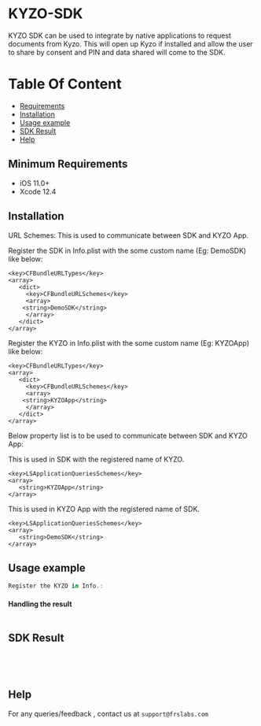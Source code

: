 # KYZO-SDK

KYZO SDK can be used to integrate by native applications to request documents from Kyzo. This will open up Kyzo if installed and allow the user to share by consent and PIN and data shared will come to the SDK. 


# Table Of Content
- [Requirements](#requirements)
- [Installation](#installation)
- [Usage example](#Usage-example)
- [SDK Result](#SDK-Result)
- [Help](#help)


## Minimum Requirements

- iOS 11.0+
- Xcode 12.4

## Installation

URL Schemes: 
This is used to communicate between SDK and KYZO App.

Register the SDK in Info.plist with the some custom name (Eg: DemoSDK) like below:

```
<key>CFBundleURLTypes</key>
<array>
   <dict>
     <key>CFBundleURLSchemes</key> 
     <array>
	<string>DemoSDK</string>
     </array>
   </dict>
</array>
```

Register the KYZO in Info.plist with the some custom name (Eg: KYZOApp) like below:

```
<key>CFBundleURLTypes</key>
<array>
   <dict>
     <key>CFBundleURLSchemes</key> 
     <array>
	<string>KYZOApp</string>
     </array>
   </dict>
</array>
```

Below property list is to be used to communicate between SDK and KYZO App:

This is used in SDK with the registered name of KYZO.
```
<key>LSApplicationQueriesSchemes</key>
<array>
   <string>KYZOApp</string>
</array>
```

This is used in KYZO App with the registered name of SDK.

```
<key>LSApplicationQueriesSchemes</key>
<array>
   <string>DemoSDK</string>
</array>
```

## Usage example

```swift
Register the KYZO in Info.:


```
#### Handling the result

```swift


``` 

## SDK Result

```swift

   
     
```     

  
## Help

For any queries/feedback , contact us at `support@frslabs.com` 

